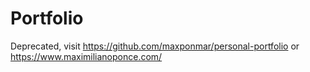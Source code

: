 # Portfolio

Deprecated, visit 
https://github.com/maxponmar/personal-portfolio
or
https://www.maximilianoponce.com/
